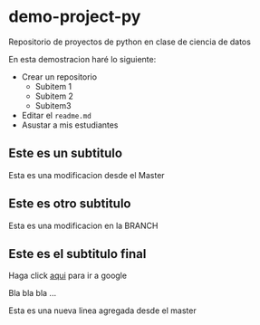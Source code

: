 ﻿# demo-project-py
Repositorio de proyectos de python en clase de ciencia de datos

En esta demostracion haré lo siguiente:

* Crear un repositorio
  - Subitem 1
  - Subitem 2
  - Subitem3
* Editar el `readme.md`
* Asustar a mis estudiantes

## Este es un subtitulo

Esta es una modificacion desde el Master

## Este es otro subtitulo

Esta es una modificacion en la BRANCH

## Este es el subtitulo final

Haga click [aqui](www.google.com) para ir a google


Bla bla bla ...

Esta es una nueva linea agregada desde el master
